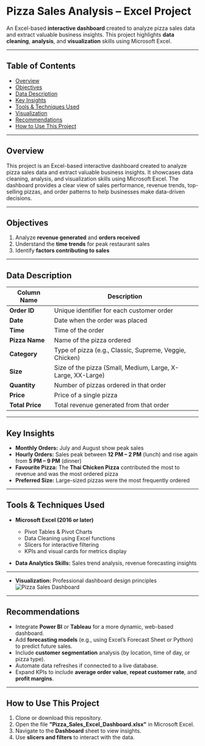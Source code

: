 #  Pizza Sales Analysis – Excel Project

An Excel-based **interactive dashboard** created to analyze pizza sales data and extract valuable business insights. This project highlights **data cleaning**, **analysis**, and **visualization** skills using Microsoft Excel.

---

##  Table of Contents

* [Overview](#Overview)
* [Objectives](#Objectives)
* [Data Description](#-Data-Description)
* [Key Insights](#Key-Insights)
* [Tools & Techniques Used](#Tools--Techniques-Used)
* [Visualization](#Visualization)
* [Recommendations](#Recommendations)
* [How to Use This Project](#How-to-Use-This-Project)

---

## Overview

This project is an Excel-based interactive dashboard created to analyze pizza sales data and extract valuable business insights. It showcases data cleaning, analysis, and visualization skills using Microsoft Excel. The dashboard provides a clear view of sales performance, revenue trends, top-selling pizzas, and order patterns to help businesses make data-driven decisions.

---

##  Objectives

1. Analyze **revenue generated** and **orders received**
2. Understand the **time trends** for peak restaurant sales
3. Identify **factors contributing to sales**

---

##  Data Description

| Column Name     | Description                                                 |
| --------------- | ----------------------------------------------------------- |
| **Order ID**    | Unique identifier for each customer order                   |
| **Date**        | Date when the order was placed                              |
| **Time**        | Time of the order                                           |
| **Pizza Name**  | Name of the pizza ordered                                   |
| **Category**    | Type of pizza (e.g., Classic, Supreme, Veggie, Chicken)     |
| **Size**        | Size of the pizza (Small, Medium, Large, X-Large, XX-Large) |
| **Quantity**    | Number of pizzas ordered in that order                      |
| **Price**       | Price of a single pizza                                     |
| **Total Price** | Total revenue generated from that order                     |

---

##  Key Insights

* **Monthly Orders:** July and August show peak sales
* **Hourly Orders:** Sales peak between **12 PM – 2 PM** (lunch) and rise again from **5 PM – 9 PM** (dinner)
* **Favourite Pizza:** The **Thai Chicken Pizza** contributed the most to revenue and was the most ordered pizza
* **Preferred Size:** Large-sized pizzas were the most frequently ordered

---

##  Tools & Techniques Used

* **Microsoft Excel (2016 or later)**

  * Pivot Tables & Pivot Charts
  * Data Cleaning using Excel functions
  * Slicers for interactive filtering
  * KPIs and visual cards for metrics display

* **Data Analytics Skills:** Sales trend analysis, revenue forecasting insights
---
* **Visualization:** Professional dashboard design principles
![Pizza Sales Dashboard](<img width="1283" height="497" alt="excel pizza" src="https://github.com/user-attachments/assets/c2b8f661-d78c-4a4b-9023-529dfe42ac2a" />
)
---
##  Recommendations

* Integrate **Power BI** or **Tableau** for a more dynamic, web-based dashboard.
* Add **forecasting models** (e.g., using Excel’s Forecast Sheet or Python) to predict future sales.
* Include **customer segmentation** analysis (by location, time of day, or pizza type).
* Automate data refreshes if connected to a live database.
* Expand KPIs to include **average order value**, **repeat customer rate**, and **profit margins**.

---
##  How to Use This Project

1. Clone or download this repository.
2. Open the file **"Pizza\_Sales\_Excel\_Dashboard.xlsx"** in Microsoft Excel.
3. Navigate to the **Dashboard** sheet to view insights.
4. Use **slicers and filters** to interact with the data.
   
